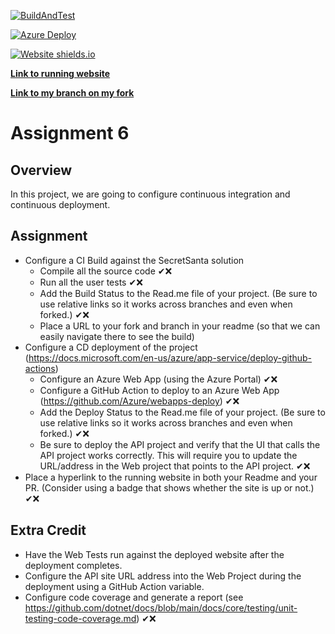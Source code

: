 [![BuildAndTest](https://github.com/jmplett/EWU-CSCD379-2021-Spring/actions/workflows/AssignmentBuild.yml/badge.svg)](https://github.com/jmplett/EWU-CSCD379-2021-Spring/actions/workflows/AssignmentBuild.yml)

[![Azure Deploy](https://github.com/jmplett/EWU-CSCD379-2021-Spring/actions/workflows/AzureDeploy.yml/badge.svg)](https://github.com/jmplett/EWU-CSCD379-2021-Spring/actions/workflows/AzureDeploy.yml)

[![Website shields.io](https://img.shields.io/website-up-down-green-red/https/jplettsecretsanta.azurewebsites.net.svg)](https://jplettsecretsanta.azurewebsites.net)


[**Link to running website**](https://jplettsecretsanta.azurewebsites.net)

[**Link to my branch on my fork**](https://github.com/jmplett/EWU-CSCD379-2021-Spring/tree/Assignment6)

# Assignment 6

## Overview

In this project, we are going to configure continuous integration and continuous deployment.

## Assignment

- Configure a CI Build against the SecretSanta solution
  - Compile all the source code ✔❌
  - Run all the user tests ✔❌
  - Add the Build Status to the Read.me file of your project.  (Be sure to use relative links so it works across branches and even when forked.) ✔❌
  - Place a URL to your fork and branch in your readme (so that we can easily navigate there to see the build)
- Configure a CD deployment of the project (https://docs.microsoft.com/en-us/azure/app-service/deploy-github-actions)
  - Configure an Azure Web App (using the Azure Portal) ✔❌
  - Configure a GitHub Action to deploy to an Azure Web App (https://github.com/Azure/webapps-deploy) ✔❌
  - Add the Deploy Status to the Read.me file of your project.  (Be sure to use relative links so it works across branches and even when forked.) ✔❌
  - Be sure to deploy the API project and verify that the UI that calls the API project works correctly. This will require you to update the URL/address in the Web project that points to the API project. ✔❌
- Place a hyperlink to the running website in both your Readme and your PR. (Consider using a badge that shows whether the site is up or not.) ✔❌

## Extra Credit

- Have the Web Tests run against the deployed website after the deployment completes.
- Configure the API site URL address into the Web Project during the deployment using a GitHub Action variable.
- Configure code coverage and generate a report (see https://github.com/dotnet/docs/blob/main/docs/core/testing/unit-testing-code-coverage.md) ✔❌
